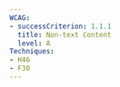 ```yaml
---
WCAG: 
- successCriterion: 1.1.1
  title: Non-text Content
  level: A
Techniques: 
- H46
- F30
---
```

